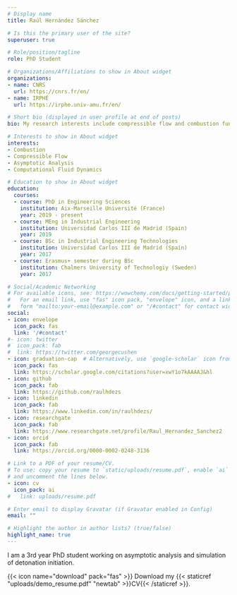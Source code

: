 ```yaml
---
# Display name
title: Raúl Hernández Sánchez

# Is this the primary user of the site?
superuser: true

# Role/position/tagline
role: PhD Student

# Organizations/Affiliations to show in About widget
organizations:
- name: CNRS
  url: https://cnrs.fr/en/
- name: IRPHÉ
  url: https://irphe.univ-amu.fr/en/

# Short bio (displayed in user profile at end of posts)
bio: My research interests include compressible flow and combustion fundamental problems.

# Interests to show in About widget
interests:
- Combustion
- Compressible Flow
- Asymptotic Analysis
- Computational Fluid Dynamics

# Education to show in About widget
education:
  courses:
  - course: PhD in Engineering Sciences
    institution: Aix-Marseille Université (France)
    year: 2019 - present
  - course: MEng in Industrial Engineering
    institution: Universidad Carlos III de Madrid (Spain)
    year: 2019
  - course: BSc in Industrial Engineering Technologies 
    institution: Universidad Carlos III de Madrid (Spain)
    year: 2017
  - course: Erasmus+ semester during BSc
    institution: Chalmers University of Technologiy (Sweden)
    year: 2017

# Social/Academic Networking
# For available icons, see: https://wowchemy.com/docs/getting-started/page-builder/#icons
#   For an email link, use "fas" icon pack, "envelope" icon, and a link in the
#   form "mailto:your-email@example.com" or "/#contact" for contact widget.
social:
- icon: envelope
  icon_pack: fas
  link: '/#contact'
#- icon: twitter
#  icon_pack: fab
#  link: https://twitter.com/georgecushen
- icon: graduation-cap  # Alternatively, use `google-scholar` icon from `ai` icon pack
  icon_pack: fas
  link: https://scholar.google.com/citations?user=xwY1o7kAAAAJ&hl
- icon: github
  icon_pack: fab
  link: https://github.com/raulhdezs
- icon: linkedin
  icon_pack: fab
  link: https://www.linkedin.com/in/raulhdezs/
- icon: researchgate
  icon_pack: fab
  link: https://www.researchgate.net/profile/Raul_Hernandez_Sanchez2
- icon: orcid
  icon_pack: fab
  link: https://orcid.org/0000-0002-0248-3136

# Link to a PDF of your resume/CV.
# To use: copy your resume to `static/uploads/resume.pdf`, enable `ai` icons in `params.toml`, 
# and uncomment the lines below.
- icon: cv
  icon_pack: ai
#   link: uploads/resume.pdf

# Enter email to display Gravatar (if Gravatar enabled in Config)
email: ""

# Highlight the author in author lists? (true/false)
highlight_name: true
---
```


I am a 3rd year PhD student working on asymptotic analysis and simulation of detonation initiation.

{{< icon name="download" pack="fas" >}} Download my {{< staticref "uploads/demo_resume.pdf" "newtab" >}}CV{{< /staticref >}}.
